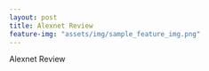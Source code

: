 ```yaml
---
layout: post
title: Alexnet Review
feature-img: "assets/img/sample_feature_img.png"
---
```


Alexnet Review
